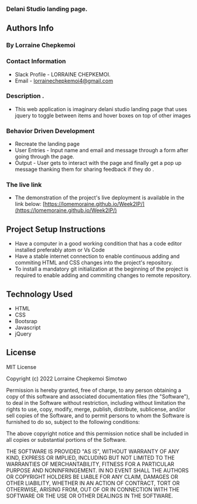 ### Delani Studio landing page.
## Authors Info
### By Lorraine Chepkemoi
### Contact Information

* Slack Profile - LORRAINE CHEPKEMOI.
* Email - lorrainechepkemoi4@gmail.com
### Description .
* This web application is imaginary delani studio landing page that uses jquery to toggle between items and hover boxes on top of other images
### Behavior Driven Development
* Recreate the landing page
* User Entries - Input name and email and message through a form after going through the page.
* Output  - User gets to interact with the page and finally get a pop up message thanking them for sharing feedback if they   do .

### The live link
* The demonstration of the project's live deployment is available in the link below:
[https://lomemoraine.github.io/Week2IP/](https://lomemoraine.github.io/Week2IP/)
## Project Setup Instructions
* Have a computer in a good working  condition that has a code editor installed preferably atom or Vs Code
* Have a stable internet connection to enable continuous adding and commiting HTML and CSS changes into the project's repository. 
* To install a mandatory git initialization at the beginning of the project is required to enable adding and commiting changes to remote repository.
## Technology Used
* HTML 
* CSS
* Bootsrap
* Javascript
* jQuery
## License
MIT License

Copyright (c) 2022 Lorraine Chepkemoi Simotwo

Permission is hereby granted, free of charge, to any person obtaining a copy
of this software and associated documentation files (the "Software"), to deal
in the Software without restriction, including without limitation the rights
to use, copy, modify, merge, publish, distribute, sublicense, and/or sell
copies of the Software, and to permit persons to whom the Software is
furnished to do so, subject to the following conditions:

The above copyright notice and this permission notice shall be included in all
copies or substantial portions of the Software.

THE SOFTWARE IS PROVIDED "AS IS", WITHOUT WARRANTY OF ANY KIND, EXPRESS OR
IMPLIED, INCLUDING BUT NOT LIMITED TO THE WARRANTIES OF MERCHANTABILITY,
FITNESS FOR A PARTICULAR PURPOSE AND NONINFRINGEMENT. IN NO EVENT SHALL THE
AUTHORS OR COPYRIGHT HOLDERS BE LIABLE FOR ANY CLAIM, DAMAGES OR OTHER
LIABILITY, WHETHER IN AN ACTION OF CONTRACT, TORT OR OTHERWISE, ARISING FROM,
OUT OF OR IN CONNECTION WITH THE SOFTWARE OR THE USE OR OTHER DEALINGS IN THE
SOFTWARE.